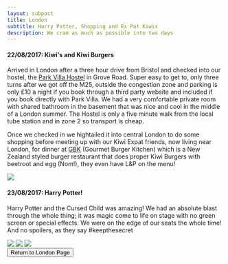 ```yaml
---
layout: subpost
title: London
subtitle: Harry Potter, Shopping and Ex Pat Kiwis
description: We cram as much as possible into two days
---
```


<h4>22/08/2017: Kiwi's and Kiwi Burgers</h4>

Arrived in London after a three hour drive from Bristol and checked into our hostel, the <a target="_blank" href="https://www.parkvilla.co.uk/">Park Villa Hostel</a> in Grove Road. Super easy to get to, only three turns after we got off the M25, outside the congestion zone and parking is only £10 a night if you book through a third party website and included if you book directly with Park Villa. We had a very comfortable private room with shared bathroom in the basement that was nice and cool in the middle of a London summer. The Hostel is only a five minute walk from the local tube station and in zone 2 so transport is cheap.

Once we checked in we hightailed it into central London to do some shopping before meeting up with our Kiwi Expat friends, now living near London, for dinner at <a target="_blank" href="https://www.gbk.co.uk/">GBK</a> (Gourmet Burger Kitchen) which is a New Zealand styled burger restaurant that does proper Kiwi Burgers with beetroot and egg (Nom!), they even have L&P on the menu!

<img src="https://adventuresofthetravellingtwins.com/Photos/2017-08-23-LondonHarryPotter/day11-min.JPG" class="image1">

<h4>23/08/2017: Harry Potter!</h4>

Harry Potter and the Cursed Child was amazing! We had an absolute blast through the whole thing; it was magic come to life on stage with no green screen or special effects. We were on the edge of our seats the whole time! And no spoilers, as they say #keepthesecret

<img src="https://adventuresofthetravellingtwins.com/Photos/2017-08-23-LondonHarryPotter/day21-min.JPG" class="image1">
<img src="https://adventuresofthetravellingtwins.com/Photos/2017-08-23-LondonHarryPotter/cover-min.JPG" class="image1">
<img src="https://adventuresofthetravellingtwins.com/Photos/2017-08-23-LondonHarryPotter/day23-min.JPG" class="image1">

<div class="wrapper">
  <input type="button" class="button" value="Return to London Page" onclick="self.close()">
</div>

